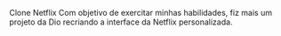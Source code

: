 Clone Netflix
Com objetivo de exercitar minhas habilidades, fiz mais um projeto da Dio recriando a interface da Netflix personalizada.
